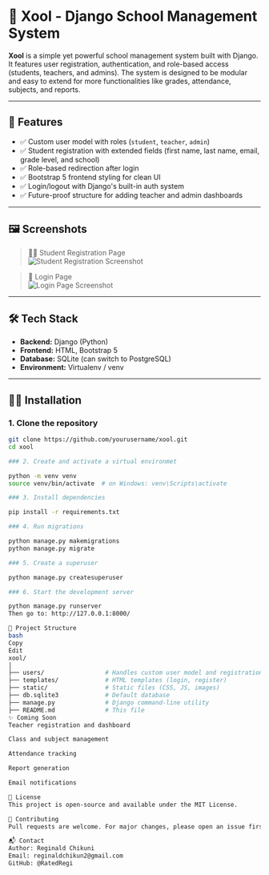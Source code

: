 # 🏫 Xool - Django School Management System

**Xool** is a simple yet powerful school management system built with Django. It features user registration, authentication, and role-based access (students, teachers, and admins). The system is designed to be modular and easy to extend for more functionalities like grades, attendance, subjects, and reports.

---

## 🚀 Features

- ✅ Custom user model with roles (`student`, `teacher`, `admin`)
- ✅ Student registration with extended fields (first name, last name, email, grade level, and school)
- ✅ Role-based redirection after login
- ✅ Bootstrap 5 frontend styling for clean UI
- ✅ Login/logout with Django's built-in auth system
- ✅ Future-proof structure for adding teacher and admin dashboards

---

## 🖼️ Screenshots

> 🧑‍🎓 Student Registration Page  
![Student Registration Screenshot](screenshots/student-register.png)

> 🔐 Login Page  
![Login Page Screenshot](screenshots/login.png)

---

## 🛠️ Tech Stack

- **Backend:** Django (Python)
- **Frontend:** HTML, Bootstrap 5
- **Database:** SQLite (can switch to PostgreSQL)
- **Environment:** Virtualenv / venv

---

## 🧑‍💻 Installation

### 1. Clone the repository

```bash
git clone https://github.com/yourusername/xool.git
cd xool

### 2. Create and activate a virtual environmet

python -m venv venv
source venv/bin/activate  # on Windows: venv\Scripts\activate

### 3. Install dependencies

pip install -r requirements.txt

### 4. Run migrations

python manage.py makemigrations
python manage.py migrate

### 5. Create a superuser

python manage.py createsuperuser

### 6. Start the development server

python manage.py runserver
Then go to: http://127.0.0.1:8000/

📁 Project Structure
bash
Copy
Edit
xool/
│
├── users/                 # Handles custom user model and registration
├── templates/             # HTML templates (login, register)
├── static/                # Static files (CSS, JS, images)
├── db.sqlite3             # Default database
├── manage.py              # Django command-line utility
├── README.md              # This file
✨ Coming Soon
Teacher registration and dashboard

Class and subject management

Attendance tracking

Report generation

Email notifications

📜 License
This project is open-source and available under the MIT License.

🤝 Contributing
Pull requests are welcome. For major changes, please open an issue first to discuss what you would like to change or add.

📬 Contact
Author: Reginald Chikuni
Email: reginaldchikun2@gmail.com
GitHub: @RatedRegi
